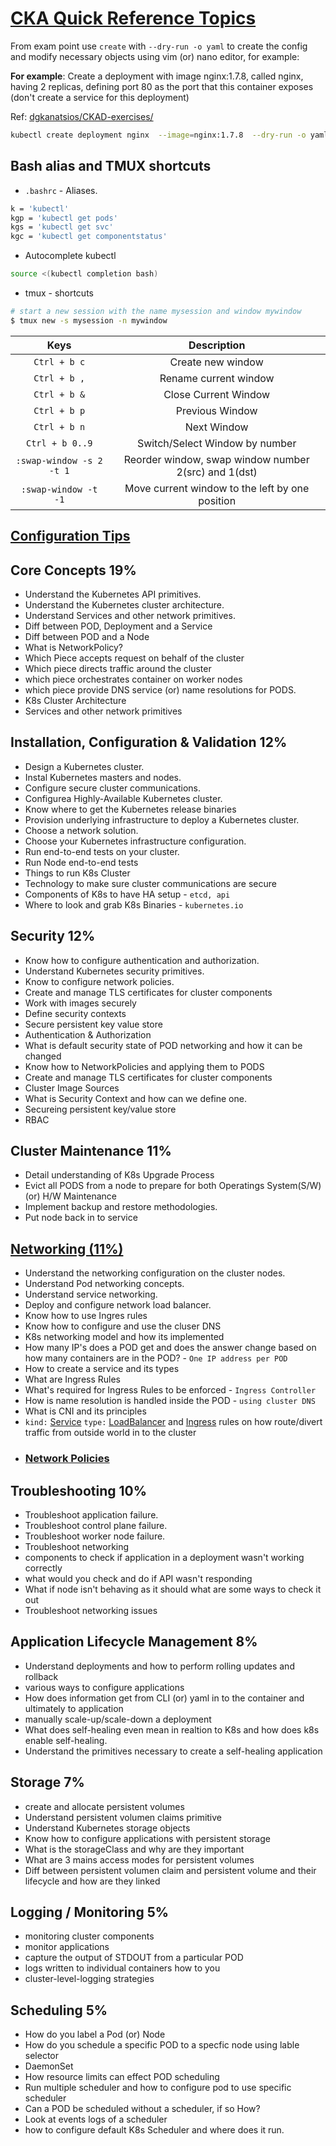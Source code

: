 # [CKA Quick Reference Topics](https://github.com/cncf/curriculum/blob/master/certified_kubernetes_administrator_exam_v1.11.0.pdf)

From exam point use `create` with `--dry-run -o yaml` to create the config and modify necessary objects using vim (or) nano editor, for example:

**For example**: Create a deployment with image nginx:1.7.8, called nginx, having 2 replicas, defining port 80 as the port that this container exposes (don't create a service for this deployment)

Ref: [dgkanatsios/CKAD-exercises/](https://github.com/dgkanatsios/CKAD-exercises/blob/master/c.pod_design.md#create-a-deployment-with-image-nginx178-called-nginx-having-2-replicas-defining-port-80-as-the-port-that-this-container-exposes-dont-create-a-service-for-this-deployment)

```bash
kubectl create deployment nginx  --image=nginx:1.7.8  --dry-run -o yaml | sed 's/replicas: 1/replicas: 2/g'  | sed 's/image: nginx:1.7.8/image: nginx:1.7.8\n        ports:\n        - containerPort: 80/g' | kubectl apply -f -
```

## Bash alias and TMUX shortcuts 

- `.bashrc` - Aliases.

```bash
k = 'kubectl'
kgp = 'kubectl get pods'
kgs = 'kubectl get svc'
kgc = 'kubectl get componentstatus'
```

- Autocomplete kubectl

```bash
source <(kubectl completion bash)
```

- tmux - shortcuts

```bash
# start a new session with the name mysession and window mywindow
$ tmux new -s mysession -n mywindow
```

|           Keys           |                     Description                      |
| :----------------------: | :--------------------------------------------------: |
|       `Ctrl + b c`       |                  Create new window                   |
|       `Ctrl + b ,`       |                Rename current window                 |
|       `Ctrl + b &`       |                 Close Current Window                 |
|       `Ctrl + b p`       |                   Previous Window                    |
|       `Ctrl + b n`       |                     Next Window                      |
|     `Ctrl + b 0..9`      |            Switch/Select Window by number            |
| `:swap-window -s 2 -t 1` | Reorder window, swap window number 2(src) and 1(dst) |
|   `:swap-window -t -1`   |   Move current window to the left by one position    |

## [Configuration Tips](https://kubernetes.io/docs/concepts/configuration/overview/#general-configuration-tips)

## Core Concepts 19%

- Understand the Kubernetes API primitives.
- Understand the Kubernetes cluster architecture.
- Understand Services and other network primitives.
- Diff between POD, Deployment and a Service
- Diff between POD and a Node
- What is NetworkPolicy?
- Which Piece accepts request on behalf of the cluster
- Which piece directs traffic around the cluster
- which piece orchestrates container on worker nodes
- which piece provide DNS service (or) name resolutions for PODS.
- K8s Cluster Architecture
- Services and other network primitives

## Installation, Configuration & Validation 12%

- Design a Kubernetes cluster.
- Instal Kubernetes masters and nodes.
- Configure secure cluster communications.
- Configurea Highly-Available Kubernetes cluster.
- Know where to get the Kubernetes release binaries
- Provision underlying infrastructure to deploy a Kubernetes cluster.
- Choose a network solution.
- Choose your Kubernetes infrastructure configuration.
- Run end-to-end tests on your cluster.
- Run Node end-to-end tests
- Things to run K8s Cluster
- Technology to make sure cluster communications are secure
- Components of K8s to have HA setup - `etcd, api`
- Where to look and grab K8s Binaries - `kubernetes.io`

## Security 12%

- Know how to configure authentication and authorization.
- Understand Kubernetes security primitives.
- Know to configure network policies.
- Create and manage TLS certificates for cluster components
- Work with images securely
- Define security contexts
- Secure persistent key value store
- Authentication & Authorization
- What is default security state of POD networking and how it can be changed
- Know how to NetworkPolicies and applying them to PODS
- Create and manage TLS certificates for cluster components
- Cluster Image Sources
- What is Security Context and how can we define one.
- Secureing persistent key/value store
- RBAC

## Cluster Maintenance 11%

- Detail understanding of K8s Upgrade Process
- Evict all PODS from a node to prepare for both Operatings System(S/W) (or) H/W Maintenance
- Implement backup and restore methodologies.
- Put node back in to service

## [Networking (11%)](https://kubernetes.io/docs/concepts/cluster-administration/networking/)

- Understand the networking configuration on the cluster nodes.
- Understand Pod networking concepts.
- Understand service networking.
- Deploy and configure network load balancer.
- Know how to use Ingres rules
- Know how to configure and use the cluser DNS
- K8s networking model and how its implemented
- How many IP's does a POD get and does the answer change based on how many containers are in the POD? - `One IP address per POD`
- How to create a service and its types
- What are Ingress Rules
- What's required for Ingress Rules to be enforced - `Ingress Controller`
- How is name resolution is handled inside the POD - `using cluster DNS`
- What is CNI and its principles
- `kind:` [Service](https://kubernetes.io/docs/concepts/services-networking/ingress/#types-of-ingress) `type:` [LoadBalancer](https://kubernetes.io/docs/concepts/services-networking/service/#loadbalancer) and [Ingress](https://kubernetes.io/docs/concepts/services-networking/ingress/#types-of-ingress) rules on how route/divert traffic from outside world in to the cluster
- ### [Network Policies](https://kubernetes.io/docs/concepts/services-networking/network-policies/)

## Troubleshooting 10%

- Troubleshoot application failure.
- Troubleshoot control plane failure.
- Troubleshoot worker node failure.
- Troubleshoot networking
- components to check if application in a deployment wasn't working correctly
- what would you check and do if API wasn't responding
- What if node isn't behaving as it should what are some ways to check it out
- Troubleshoot networking issues
  
## Application Lifecycle Management 8%

- Understand deployments and how to perform rolling updates and rollback
- various ways to configure applications
- How does information get from CLI (or) yaml in to the container and ultimately to application
- manually scale-up/scale-down a deployment
- What does self-healing even mean in realtion to K8s and how does k8s enable self-healing.
- Understand the primitives necessary to create a self-healing application

## Storage 7%

- create and allocate persistent volumes
- Understand persistent volumen claims primitive
- Understand Kubernetes storage objects
- Know how to configure applications with persistent storage
- What is the storageClass and why are they important
- What are 3 mains access modes for persistent volumes
- Diff between persistent volumen claim and persistent volume and their lifecycle and how are they linked

## Logging / Monitoring 5%

- monitoring cluster components
- monitor applications
- capture the output of STDOUT from a particular POD
- logs written to individual containers how to you
- cluster-level-logging strategies
  
## Scheduling 5%

- How do you label a Pod (or) Node
- How do you schedule a specific POD to a specfic node using lable selector
- DaemonSet
- How resource limits can effect POD scheduling
- Run multiple scheduler and how to configure pod to use specific scheduler
- Can a POD be scheduled without a scheduler, if so How?
- Look at events logs of a scheduler
- how to configure default K8s Scheduler and where does it run.
